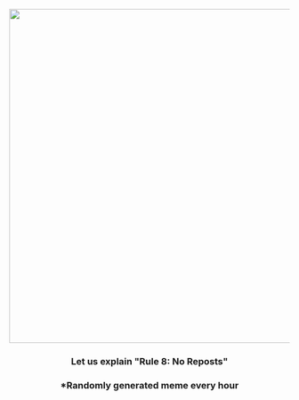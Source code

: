<p align="center">
        <img src="https://i.redd.it/svhda4sj07q91.jpg" width="600" height="600">
        </p>
        <h3 align="center">Let us explain "Rule 8: No Reposts"</h3>
        <h3 align="center">*Randomly generated meme every hour</h3>
    
